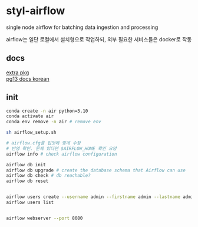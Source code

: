 # styl-airflow

single node airflow for batching data ingestion and processing

airflow는 일단 로컬에서 설치형으로 작업하되, 외부 필요한 서비스들은 docker로 작동

## docs

[extra pkg](https://airflow.apache.org/docs/apache-airflow/stable/extra-packages-ref.html)  
[pg13 docs korean](https://www.postgresql.kr/docs/13/)

## init

```bash
conda create -n air python=3.10
conda activate air
conda env remove -n air # remove env

sh airflow_setup.sh

# airflow.cfg를 입맛에 맞게 수정
# 반영 확인. 문제 있다면 $AIRFLOW_HOME 확인 요망
airflow info # check airflow configuration

airflow db init
airflow db upgrade # create the database schema that Airflow can use
airflow db check # db reachable?
airflow db reset


airflow users create --username admin --firstname admin --lastname admin --role Admin --email darrenkwondev46@gmail.com
airflow users list


airflow webserver --port 8080
```
